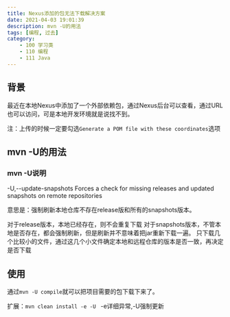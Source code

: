 ```yaml
---
title: Nexus添加的包无法下载解决方案
date: 2021-04-03 19:01:39
description: mvn -U的用法
tags: [编程, 过去]
category:
    - 100 学习类
    - 110 编程
    - 111 Java
---
```


## 背景

最近在本地Nexus中添加了一个外部依赖包，通过Nexus后台可以查看，通过URL也可以访问，可是本地开发环境就是说找不到。

注：上传的时候一定要勾选`Generate a POM file with these coordinates`选项

## mvn -U的用法

### mvn -U说明

-U,--update-snapshots Forces a check for missing releases
and updated snapshots on remote repositories

意思是：强制刷新本地仓库不存在release版和所有的snapshots版本。

对于release版本，本地已经存在，则不会重复下载
对于snapshots版本，不管本地是否存在，都会强制刷新，但是刷新并不意味着把jar重新下载一遍。
只下载几个比较小的文件，通过这几个小文件确定本地和远程仓库的版本是否一致，再决定是否下载

## 使用

通过`mvn -U compile`就可以把项目需要的包下载下来了。

扩展：`mvn clean install -e -U ` -e详细异常,-U强制更新





















